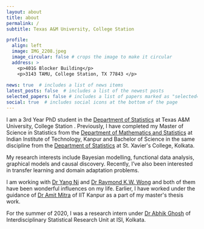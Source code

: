 ```yaml
---
layout: about
title: about
permalink: /
subtitle: Texas A&M University, College Station

profile:
  align: left
  image: IMG_2208.jpeg
  image_circular: false # crops the image to make it circular
  address: >
    <p>401G Blocker Building</p>
    <p>3143 TAMU, College Station, TX 77843 </p>
  
news: true  # includes a list of news items
latest_posts: false  # includes a list of the newest posts
selected_papers: false # includes a list of papers marked as "selected={true}"
social: true  # includes social icons at the bottom of the page
---
```


I am a 3rd Year PhD student in the [Department of Statistics](https://stat.tamu.edu) at Texas A&M University, College Station . Previously, I have completed my Master of Science in Statistics from the [Department of Mathematics and Statistics](http://www.iitk.ac.in/math/) at Indian Institute of Technology, Kanpur and Bachelor of Science in the same discipline from the [Department of Statistics](https://www.sxccal.edu/faculty-statistics/) at St. Xavier's College, Kolkata. 

My research interests include Bayesian modelling, functional data analysis, graphical models and causal discovery. Recently, I’ve also been interested in transfer learning and domain adaptation problems.  

I am working with [Dr Yang Ni](https://web.stat.tamu.edu/~yni/) and [Dr Raymond K.W. Wong](https://raymondkww.github.io) and both of them have been wonderful influences on my life. Earlier, I have worked under the guidance of [Dr Amit Mitra](https://home.iitk.ac.in/~amitra/) of IIT Kanpur as a part of my master's thesis work.

For the summer of 2020, I was a research intern under [Dr Abhik Ghosh](https://www.isical.ac.in/~abhik.ghosh/) of Interdisciplinary Statistical Research Unit at ISI, Kolkata.

